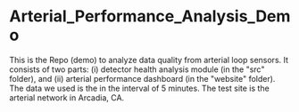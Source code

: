 # Arterial_Performance_Analysis_Demo
This is the Repo (demo) to analyze data quality from arterial loop sensors. It consists of two parts: (i) detector health analysis module (in the "src" folder),
and (ii) arterial performance dashboard (in the "website" folder). The data we used is the in the interval of 5 minutes. The test site is the arterial
network in Arcadia, CA.
